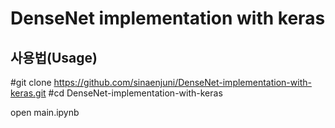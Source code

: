# DenseNet implementation with keras

## 사용법(Usage)
#git clone https://github.com/sinaenjuni/DenseNet-implementation-with-keras.git
#cd DenseNet-implementation-with-keras

open main.ipynb